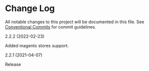 # Change Log

All notable changes to this project will be documented in this file. See [Conventional Commits](https://www.conventionalcommits.org/en/v1.0.0/#specification) for commit guidelines.

2.2.2 (2022-02-23)

Added magento stores support.

2.2.1 (2021-04-07)

Release

